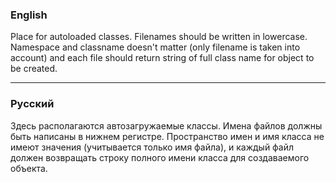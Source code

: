 ### English
Place for autoloaded classes. Filenames should be written in lowercase. Namespace and classname doesn't matter (only filename is taken into account) and each file should return string of full class name for object to be created.

---
### Русский
Здесь располагаются автозагружаемые классы. Имена файлов должны быть написаны в нижнем регистре. Пространство имен и имя класса не имеют значения (учитывается только имя файла), и каждый файл должен возвращать строку полного имени класса для создаваемого объекта.